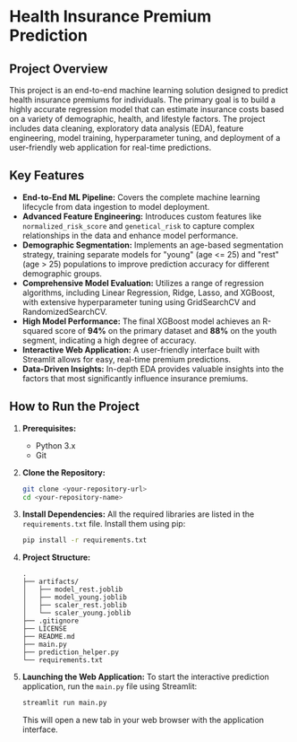 # Health Insurance Premium Prediction

## Project Overview

This project is an end-to-end machine learning solution designed to predict health insurance premiums for individuals. The primary goal is to build a highly accurate regression model that can estimate insurance costs based on a variety of demographic, health, and lifestyle factors. The project includes data cleaning, exploratory data analysis (EDA), feature engineering, model training, hyperparameter tuning, and deployment of a user-friendly web application for real-time predictions.

## Key Features

* **End-to-End ML Pipeline:** Covers the complete machine learning lifecycle from data ingestion to model deployment.
* **Advanced Feature Engineering:** Introduces custom features like `normalized_risk_score` and `genetical_risk` to capture complex relationships in the data and enhance model performance.
* **Demographic Segmentation:** Implements an age-based segmentation strategy, training separate models for "young" (age <= 25) and "rest" (age > 25) populations to improve prediction accuracy for different demographic groups.
* **Comprehensive Model Evaluation:** Utilizes a range of regression algorithms, including Linear Regression, Ridge, Lasso, and XGBoost, with extensive hyperparameter tuning using GridSearchCV and RandomizedSearchCV.
* **High Model Performance:** The final XGBoost model achieves an R-squared score of **94%** on the primary dataset and **88%** on the youth segment, indicating a high degree of accuracy.
* **Interactive Web Application:** A user-friendly interface built with Streamlit allows for easy, real-time premium predictions.
* **Data-Driven Insights:** In-depth EDA provides valuable insights into the factors that most significantly influence insurance premiums.

## How to Run the Project

1.  **Prerequisites:**
    * Python 3.x
    * Git

2.  **Clone the Repository:**
    ```bash
    git clone <your-repository-url>
    cd <your-repository-name>
    ```

3.  **Install Dependencies:**
    All the required libraries are listed in the `requirements.txt` file. Install them using pip:
    ```bash
    pip install -r requirements.txt
    ```

4.  **Project Structure:**
    ```
    .
    ├── artifacts/
    │   ├── model_rest.joblib
    │   ├── model_young.joblib
    │   ├── scaler_rest.joblib
    │   └── scaler_young.joblib
    ├── .gitignore
    ├── LICENSE
    ├── README.md
    ├── main.py
    ├── prediction_helper.py
    └── requirements.txt
    ```

5.  **Launching the Web Application:**
    To start the interactive prediction application, run the `main.py` file using Streamlit:
    ```bash
    streamlit run main.py
    ```
    This will open a new tab in your web browser with the application interface.
